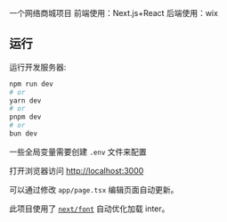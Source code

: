 一个网络商城项目
前端使用：Next.js+React
后端使用：wix

## 运行

运行开发服务器:

```bash
npm run dev
# or
yarn dev
# or
pnpm dev
# or
bun dev
```

一些全局变量需要创建 `.env` 文件来配置

打开浏览器访问 [http://localhost:3000](http://localhost:3000)

可以通过修改 `app/page.tsx` 编辑页面自动更新。

此项目使用了 [`next/font`](https://nextjs.org/docs/basic-features/font-optimization) 自动优化加载 inter。

